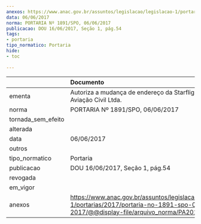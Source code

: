```yaml
---
anexos: https://www.anac.gov.br/assuntos/legislacao/legislacao-1/portarias/2017/portaria-no-1891-spo-06-06-2017/@@display-file/arquivo_norma/PA2017-1891.pdf
data: 06/06/2017
norma: PORTARIA Nº 1891/SPO, 06/06/2017
publicacao: DOU 16/06/2017, Seção 1, pág.54
tags:
- portaria
tipo_normatico: Portaria
hide: 
- toc 
 
---
```


|                    | Documento                                                                                                                                            |
|:-------------------|:-----------------------------------------------------------------------------------------------------------------------------------------------------|
| ementa             | Autoriza a mudança de endereço da Starflight Escola de Aviação Civil Ltda.                                                                           |
| norma              | PORTARIA Nº 1891/SPO, 06/06/2017                                                                                                                     |
| tornada_sem_efeito |                                                                                                                                                      |
| alterada           |                                                                                                                                                      |
| data               | 06/06/2017                                                                                                                                           |
| outros             |                                                                                                                                                      |
| tipo_normatico     | Portaria                                                                                                                                             |
| publicacao         | DOU 16/06/2017, Seção 1, pág.54                                                                                                                      |
| revogada           |                                                                                                                                                      |
| em_vigor           |                                                                                                                                                      |
| anexos             | https://www.anac.gov.br/assuntos/legislacao/legislacao-1/portarias/2017/portaria-no-1891-spo-06-06-2017/@@display-file/arquivo_norma/PA2017-1891.pdf |